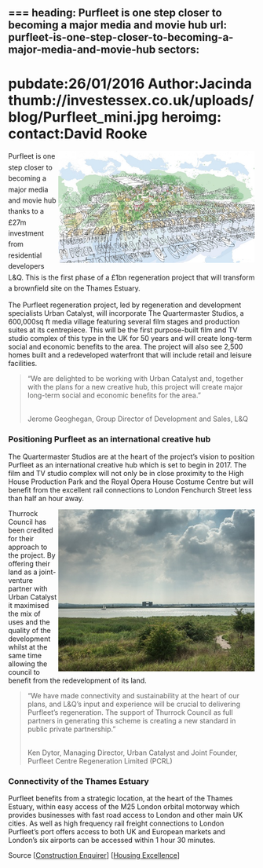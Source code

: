 ===
heading: Purfleet is one step closer to becoming a major media and movie hub
url: purfleet-is-one-step-closer-to-becoming-a-major-media-and-movie-hub
sectors:
  -  
pubdate:26/01/2016
Author:Jacinda
thumb://investessex.co.uk/uploads/blog/Purfleet_mini.jpg
heroimg:
contact:David Rooke
===
<p><span style='line-height: 1.6;'><img alt='Purfleet regeneration project' src='../uploads/blog/TG_Purfleet_Diagrams_700x400.jpg' style='width: 400px; height: 228px; margin-left: 2px; margin-right: 2px; float: right;'/>Purfleet is one step closer to becoming a major media and movie hub thanks to a £27m investment from residential developers L&amp;Q. This is the first phase of a £1bn regeneration project that will transform a brownfield site on the Thames Estuary.</span></p><p>The Purfleet regeneration project, led by regeneration and development specialists Urban Catalyst, will incorporate The Quartermaster Studios, a 600,000sq ft media village featuring several film stages and production suites at its centrepiece. This will be the first purpose-built film and TV studio complex of this type in the UK for 50 years and will create long-term social and economic benefits to the area. The project will also see 2,500 homes built and a redeveloped waterfront that will include retail and leisure facilities.</p><blockquote><p>“We are delighted to be working with Urban Catalyst and, together with the plans for a new creative hub, this project will create major long-term social and economic benefits for the area.”</p><p><br/>Jerome Geoghegan, Group Director of Development and Sales, L&amp;Q</p></blockquote><h3>Positioning Purfleet as an international creative hub</h3><p>The Quartermaster Studios are at the heart of the project’s vision to position Purfleet as an international creative hub which is set to begin in 2017. The film and TV studio complex will not only be in close proximity to the High House Production Park and the Royal Opera House Costume Centre but will benefit from the excellent rail connections to London Fenchurch Street less than half an hour away.</p><p><img alt='Purfleet' src='../uploads/blog/Purfleet__400.jpg' style='width: 400px; height: 330px; margin-left: 2px; margin-right: 2px; float: right;'/>Thurrock Council has been credited for their approach to the project. By offering their land as a joint-venture partner with Urban Catalyst it maximised the mix of uses and the quality of the development whilst at the same time allowing the council to benefit from the redevelopment of its land.</p><blockquote><p>“We have made connectivity and sustainability at the heart of our plans, and L&amp;Q’s input and experience will be crucial to delivering Purfleet’s regeneration. The support of Thurrock Council as full partners in generating this scheme is creating a new standard in public private partnership.”</p><p><br/>Ken Dytor, Managing Director, Urban Catalyst and Joint Founder, Purfleet Centre Regeneration Limited (PCRL)</p></blockquote><h3>Connectivity of the Thames Estuary</h3><p>Purfleet benefits from a strategic location, at the heart of the Thames Estuary, within easy access of the M25 London orbital motorway which provides businesses with fast road access to London and other main UK cities. As well as high frequency rail freight connections to London Purfleet’s port offers access to both UK and European markets and London’s six airports can be accessed within 1 hour 30 minutes.</p><p>Source [<a href='http://www.constructionenquirer.com/2016/01/18/1bn-purfleet-regeneration-development-deal/'>Construction Enquirer</a>] [<a href='http://www.housingexcellence.co.uk/news/lq-invest-%C2%A327-million-first-phase-purfleet-regeneration-project'>Housing Excellence</a>]</p>